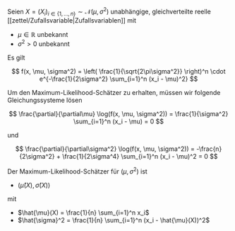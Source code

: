 Seien $X = (X_i)_{i \in \{ 1, \dots, n \}} \sim \mathcal{N}(\mu, \sigma^2)$ unabhängige, gleichverteilte reelle [[zettel/Zufallsvariable|Zufallsvariablen]] mit
- $\mu \in \mathbb{R}$ unbekannt
- $\sigma^2 > 0$ unbekannt

Es gilt

$$
	f(x, \mu, \sigma^2) = \left( \frac{1}{\sqrt{2\pi\sigma^2}} \right)^n \cdot e^{-\frac{1}{2\sigma^2} \sum_{i=1}^n (x_i - \mu)^2}
$$

Um den Maximum-Likelihood-Schätzer zu erhalten, müssen wir folgende Gleichungssysteme lösen

$$
	\frac{\partial}{\partial\mu} \log(f(x, \mu, \sigma^2)) = \frac{1}{\sigma^2} \sum_{i=1}^n (x_i - \mu) = 0
$$

und

$$
	\frac{\partial}{\partial\sigma^2} \log(f(x, \mu, \sigma^2)) = -\frac{n}{2\sigma^2} + \frac{1}{2\sigma^4} \sum_{i=1}^n (x_i - \mu)^2 = 0
$$

Der Maximum-Likelihood-Schätzer für $(\mu, \sigma^2)$ ist
- $(\hat{\mu}(X), \hat{\sigma}(X))$

mit
- $\hat{\mu}(X) = \frac{1}{n} \sum_{i=1}^n x_i$
- $\hat{\sigma}^2 =  \frac{1}{n} \sum_{i=1}^n (x_i - \hat{\mu}(X))^2$